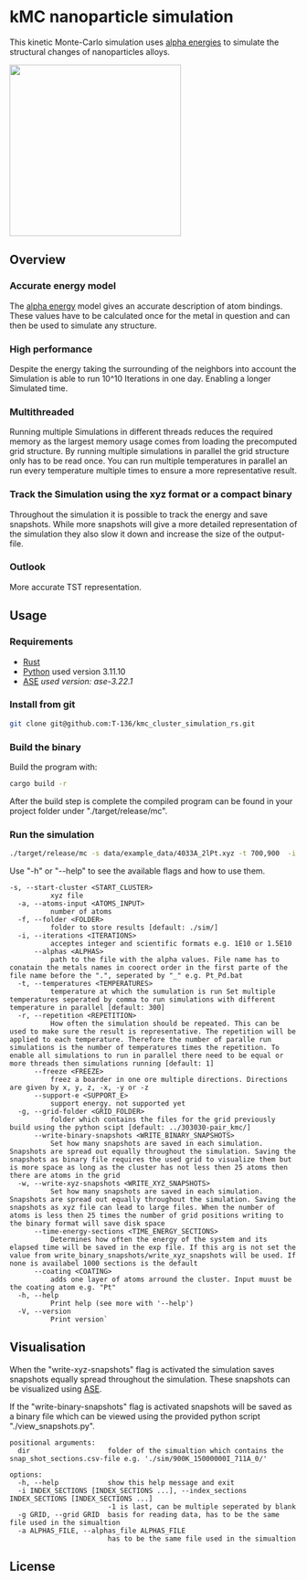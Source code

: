 # kMC nanoparticle simulation

This kinetic Monte-Carlo simulation uses [alpha energies](https://pubs.acs.org/doi/abs/10.1021/acscatal.3c04337) to simulate the structural changes of nanoparticles alloys.  

<img src="https://github.com/user-attachments/assets/848a53df-a2df-49a5-b222-5c92cb6b5b69" width="300"  />


## Overview 

### Accurate energy model
The [alpha energy](https://pubs.acs.org/doi/abs/10.1021/acscatal.3c04337) model gives an accurate description of atom bindings. These values have to be calculated once for the metal in question and can then be used to simulate any structure. 

### High performance
Despite the energy taking the surrounding of the neighbors into account the Simulation is able to run 10^10 Iterations in one day. Enabling a longer Simulated time.

### Multithreaded
Running multiple Simulations in different threads reduces the required memory as the largest memory usage comes from loading the precomputed grid structure. By running multiple simulations in parallel the grid structure only has to be read once. You can run multiple temperatures in parallel an run every temperature multiple times to ensure a more representative result.

### Track the Simulation using the xyz format or a compact binary
Throughout the simulation it is possible to track the energy and save snapshots. While more snapshots will give a more detailed representation of the simulation they also slow it down and increase the size of the output-file. 

### Outlook
More accurate TST representation.

## Usage

### Requirements

- [Rust](https://www.rust-lang.org/tools/install)
- [Python](https://www.python.org/) used version 3.11.10
- [ASE](https://wiki.fysik.dtu.dk/ase/) *used version: ase-3.22.1*

### Install from git 
```bash
git clone git@github.com:T-136/kmc_cluster_simulation_rs.git
```

### Build the binary

Build the program with:
```bash
cargo build -r
```
After the build step is complete the compiled program can be found in your project folder under "./target/release/mc".


### Run the simulation
```bash
./target/release/mc -s data/example_data/4033A_2lPt.xyz -t 700,900  -i 1e7 -r 1  --alphas ./alpha.json  -g ./303030-grid_kmc/ --write-xyz-snapshots 10
```


Use "-h" or "--help" to see the available flags and how to use them. 
```
-s, --start-cluster <START_CLUSTER>
          xyz file
  -a, --atoms-input <ATOMS_INPUT>
          number of atoms
  -f, --folder <FOLDER>
          folder to store results [default: ./sim/]
  -i, --iterations <ITERATIONS>
          acceptes integer and scientific formats e.g. 1E10 or 1.5E10
      --alphas <ALPHAS>
          path to the file with the alpha values. File name has to conatain the metals names in coorect order in the first parte of the file name before the ".", seperated by "_" e.g. Pt_Pd.bat
  -t, --temperatures <TEMPERATURES>
          temperature at which the sumulation is run Set multiple temperatures seperated by comma to run simulations with different temperature in parallel [default: 300]
  -r, --repetition <REPETITION>
          How often the simulation should be repeated. This can be used to make sure the result is representative. The repetition will be applied to each temperature. Therefore the number of paralle run simulations is the number of temperatures times the repetition. To enable all simulations to run in parallel there need to be equal or more threads then simulations running [default: 1]
      --freeze <FREEZE>
          freez a boarder in one ore multiple directions. Directions are given by x, y, z, -x, -y or -z
      --support-e <SUPPORT_E>
          support energy. not supported yet
  -g, --grid-folder <GRID_FOLDER>
          folder which contains the files for the grid previously build using the python scipt [default: ../303030-pair_kmc/]
      --write-binary-snapshots <WRITE_BINARY_SNAPSHOTS>
          Set how many snapshots are saved in each simulation. Snapshots are spread out equally throughout the simulation. Saving the snapshots as binary file requires the used grid to visualize them but is more space as long as the cluster has not less then 25 atoms then there are atoms in the grid
  -w, --write-xyz-snapshots <WRITE_XYZ_SNAPSHOTS>
          Set how many snapshots are saved in each simulation. Snapshots are spread out equally throughout the simulation. Saving the snapshots as xyz file can lead to large files. When the number of atoms is less then 25 times the number of grid positions writing to the binary format will save disk space
      --time-energy-sections <TIME_ENERGY_SECTIONS>
          Determines how often the energy of the system and its elapsed time will be saved in the exp file. If this arg is not set the value from write_binary_snapshots/write_xyz_snapshots will be used. If none is availabel 1000 sections is the default
      --coating <COATING>
          adds one layer of atoms arround the cluster. Input muust be the coating atom e.g. "Pt"
  -h, --help
          Print help (see more with '--help')
  -V, --version
          Print version`
```

## Visualisation
When the "write-xyz-snapshots" flag is activated the simulation saves snapshots equally spread throughout the simulation. These snapshots can be visualized using [ASE](https://wiki.fysik.dtu.dk/ase/).

If the "write-binary-snapshots" flag is activated snapshots will be saved as a binary file which can be viewed  using the provided python script "./view_snapshots.py".

```
positional arguments:
  dir                   folder of the simualtion which contains the snap_shot_sections.csv-file e.g. './sim/900K_15000000I_711A_0/'

options:
  -h, --help            show this help message and exit
  -i INDEX_SECTIONS [INDEX_SECTIONS ...], --index_sections INDEX_SECTIONS [INDEX_SECTIONS ...]
                        -1 is last, can be multiple seperated by blank
  -g GRID, --grid GRID  basis for reading data, has to be the same file used in the simualtion
  -a ALPHAS_FILE, --alphas_file ALPHAS_FILE
                        has to be the same file used in the simualtion
```
## License


